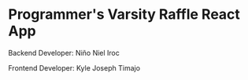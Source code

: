 # Programmer's Varsity Raffle React App

Backend Developer: Niño Niel Iroc

Frontend Developer: Kyle Joseph Timajo

